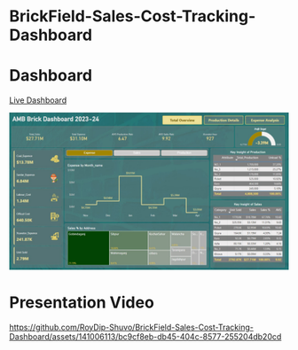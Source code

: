 # BrickField-Sales-Cost-Tracking-Dashboard


# Dashboard 
[Live Dashboard](https://app.powerbi.com/view?r=eyJrIjoiMmUzNDYyNTUtNDIwOC00ZGQ2LWIwOGMtNGUyZjcwODJmNDBlIiwidCI6IjZjNjQzNDA5LWU3N2MtNDc0ZC1iYjJlLTI2YjAyYWY3ZGIwZiIsImMiOjEwfQ%3D%3D)

![bricks dashboard](https://github.com/RoyDip-Shuvo/BrickField-Sales-Cost-Tracking-Dashboard/blob/cd714bc442d3f7d340d725fdf5b7148d3f02291a/OverView%20Page.jpg)

# Presentation Video
https://github.com/RoyDip-Shuvo/BrickField-Sales-Cost-Tracking-Dashboard/assets/141006113/bc9cf8eb-db45-404c-8577-255204db20cd




